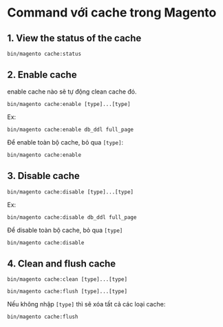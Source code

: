 # Command với cache trong Magento

## 1. View the status of the cache

```
bin/magento cache:status
```

## 2. Enable cache

enable cache nào sẽ tự động clean cache đó.

```
bin/magento cache:enable [type]...[type]
```

Ex:

```
bin/magento cache:enable db_ddl full_page
```

Để enable toàn bộ cache, bỏ qua `[type]`:

```
bin/magento cache:enable
```

## 3. Disable cache

```
bin/magento cache:disable [type]...[type]
```

Ex:

```
bin/magento cache:disable db_ddl full_page
```

Để disable toàn bộ cache, bỏ qua `[type]`

```
bin/magento cache:disable
```

## 4. Clean and flush cache

```
bin/magento cache:clean [type]...[type]
```

```
bin/magento cache:flush [type]...[type]
```

Nếu không nhập `[type]` thì sẽ xóa tất cả các loại cache:

```
bin/magento cache:flush
```
